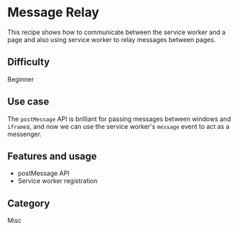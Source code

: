 # Message Relay

This recipe shows how to communicate between the service worker and a page and also using service worker to relay messages between pages.

## Difficulty
Beginner

## Use case
The `postMessage` API is brilliant for passing messages between windows and `iframe`s, and now we can use the service worker's `message` event to act as a messenger.

## Features and usage

- postMessage API
- Service worker registration

## Category
Misc
